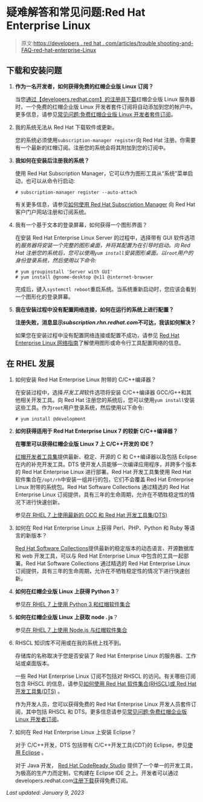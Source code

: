 # 疑难解答和常见问题:Red Hat Enterprise Linux

> 原文:[https://developers . red hat . com/articles/trouble shooting-and-FAQ-red-hat-enterprise-Linux](https://developers.redhat.com/articles/troubleshooting-and-faq-red-hat-enterprise-linux)

## 下载和安装问题

1.  **作为一名开发者，如何获得免费的红帽企业版 Linux 订阅？**

    当您[通过【developers.redhat.com】的](https://developers.redhat.com/products/rhel/download/)[注册并下载](https://developers.redhat.com/)红帽企业版 Linux 服务器时，一个免费的红帽企业版 Linux 开发者套件订阅将自动添加到您的帐户中。更多信息，请参见[常见问题:免费红帽企业版 Linux 开发者套件订阅](https://developers.redhat.com/articles/no-cost-rhel-faq/)。

2.  我的系统无法从 Red Hat 下载软件或更新。

    您的系统必须使用`subscription-manager register`向 Red Hat 注册。你需要有一个最新的红帽订阅。注册您的系统会将其附加到您的订阅中。

3.  **我如何在安装后注册我的系统？**

    使用 Red Hat Subscription Manager，它可以作为图形工具从“系统”菜单启动，也可以从命令行启动:

    `# subscription-manager register --auto-attach`

    有关更多信息，请参见[如何使用 Red Hat Subscription Manager](https://access.redhat.com/solutions/253273) 向 Red Hat 客户门户网站注册和订阅系统。

4.  我有一个基于文本的登录屏幕，如何获得一个图形界面？

    在安装 Red Hat Enterprise Linux Server 的过程中，选择带有 GUI 软件选项的*服务器将安装一个完整的图形桌面，并将其配置为在引导时启动。向 Red Hat 注册您的系统后，您可以使用`yum install`安装图形桌面。以`root`用户的身份登录系统，然后使用以下命令:*

    ```
    # yum groupinstall 'Server with GUI'
    # yum install @gnome-desktop @x11 @internet-browser
    ```

    完成后，键入`systemctl reboot`重启系统。当系统重新启动时，您应该会看到一个图形化的登录屏幕。

5.  **我在安装过程中没有配置网络连接，如何在运行的系统上进行配置？**

    **注册失败，消息显示*subscription.rhn.redhat.com*不可达，我该如何解决？**

    如果您在安装过程中没有配置网络连接或配置不成功，请参见 [Red Hat Enterprise Linux 网络指南](https://access.redhat.com/documentation/en-us/red_hat_enterprise_linux/7/html/networking_guide/index)了解使用图形或命令行工具配置网络的信息。

## 在 RHEL 发展

1.  如何安装 Red Hat Enterprise Linux 附带的 C/C++编译器？

    在安装过程中，选择*开发工具*软件选项将安装 C/C++编译器 GCC/G++和其他相关开发工具。向 Red Hat 注册您的系统后，您可以使用`yum install`安装这些工具。作为`root`用户登录系统，然后使用以下命令:

    ```
    # yum install @development
    ```

2.  **如何获得适用于 Red Hat Enterprise Linux 7 的较新 C/C++编译器？**

    **在哪里可以获得红帽企业版 Linux 7 上 C/C++开发的 IDE？**

    [红帽开发者工具集](https://developers.redhat.com/products/softwarecollections/overview/)提供最新、稳定、开源的 C 和 C++编译器以及包括 Eclipse 在内的补充开发工具。DTS 使开发人员能够一次编译应用程序，并跨多个版本的 Red Hat Enterprise Linux 进行部署。Red Hat 开发工具集使用 Red Hat 软件集合在`/opt/rh`中安装一组并行的包，它们不会覆盖 Red Hat Enterprise Linux 附带的系统包。Red Hat Software Collections 通过精选的 Red Hat Enterprise Linux 订阅提供，具有三年的生命周期，允许在不牺牲稳定性的情况下进行快速创新。

    参见[在 RHEL 7 上使用最新的 GCC 和 Red Hat 开发工具集(DTS)](/products/developertoolset/hello-world/#rhel7)

3.  如何在 Red Hat Enterprise Linux 上获得 Perl、PHP、Python 和 Ruby 等语言的新版本？

    [Red Hat Software Collections](https://developers.redhat.com/products/softwarecollections/overview/)提供最新的稳定版本的动态语言、开源数据库和 web 开发工具，可以与 Red Hat Enterprise Linux 中包含的工具一起部署。Red Hat Software Collections 通过精选的 Red Hat Enterprise Linux 订阅提供，具有三年的生命周期，允许在不牺牲稳定性的情况下进行快速创新。

4.  **如何在红帽企业版 Linux 上获得 Python 3**？

    参见[在 RHEL 7 上使用 Python 3 和红帽软件集合](/products/softwarecollections/hello-world/#python)

5.  **如何在红帽企业版 Linux 上获取 node . js**？

    参见[在 RHEL 7 上使用 Node.js 与红帽软件集合](/products/softwarecollections/hello-world/#node)

6.  RHSCL 知识库不可用或在我的系统上找不到。

    存储库的名称取决于您是否安装了 Red Hat Enterprise Linux 的服务器、工作站或桌面版本。

    一些 Red Hat Enterprise Linux 订阅不包括对 RHSCL 的访问。有关哪些订阅包含 RHSCL 的信息，请参见[如何使用 Red Hat 软件集合(RHSCL)或 Red Hat 开发工具集(DTS)](https://access.redhat.com/solutions/472793) 。

    作为开发人员，您可以获得免费的 Red Hat Enterprise Linux 开发人员套件订阅，其中包括 RHSCL 和 DTS。更多信息请参见[常见问题:免费红帽企业版 Linux 开发者订阅](https://developers.redhat.com/articles/no-cost-rhel-faq/)。

7.  如何在 Red Hat Enterprise Linux 上安装 Eclipse？

    对于 C/C++开发，DTS 包括带有 C/C++开发工具(CDT)的 Eclipse，参见[使用 Eclipse](https://access.redhat.com/documentation/en-us/red_hat_developer_tools/2019.2/) 。

    对于 Java 开发， [Red Hat CodeReady Studio](https://developers.redhat.com/products/codeready-studio/overview/) 提供了一个单一的开发工具，为极高的生产力而定制，它构建在 Eclipse IDE 之上。开发者可以通过 developers.redhat.com[注册下载](https://developers.redhat.com/products/devstudio/download/)获得免费订阅。

*Last updated: January 9, 2023*